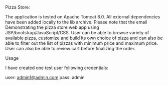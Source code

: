 

Pizza Store:


The application is tested on Apache Tomcat 8.0. All external dependencies have been added locally to the lib archive. Please note that the email
Demonstrating the pizza store web app using JSP/bootstrap/JavaScript/CSS. User can be able to browse variety of available pizza, customize and 
build its own choice of pizza and can also be able to filter out
the list of pizzas with minimum price and maximum price. User can also be able to review cart before finalizing the order.

Usage

I have created one test user following credentials:

user: admin1@admin.com
pass: admin
